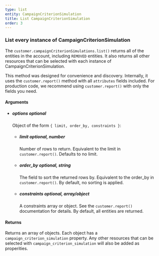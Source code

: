 ```yaml
---
type: list
entity: CampaignCriterionSimulation 
title: List CampaignCriterionSimulation 
order: 3
---
```


### List every instance of CampaignCriterionSimulation 


The `customer.campaignCriterionSimulations.list()` returns all of the entities in the account, including `REMOVED` entities. It also returns all other resources that can be selected with each instance of CampaignCriterionSimulation.

This method was designed for convenience and discovery. Internally, it uses the `customer.report()` method with all `attributes` fields included. For production code, we recommend using `customer.report()` with only the fields you need.


#### Arguments

- ##### options *optional*
    Object of the form `{ limit, order_by, constraints }`:
    - ##### limit *optional, number*
        Number of rows to return. Equivalent to the limit in `customer.report()`. Defaults to no limit.
    - ##### order_by *optional, string*
        The field to sort the returned rows by. Equivalent to the order_by in `customer.report()`. By default, no sorting is applied.
    - ##### constraints *optional, array/object*
        A constraints array or object. See the `customer.report()` documentation for details. By default, all entities are returned.


#### Returns

Returns an array of objects.
Each object has a `campaign_criterion_simulation` property. Any other resources that can be selected with `campaign_criterion_simulation` will also be added as properities.
